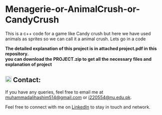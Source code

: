 # Menagerie-or-AnimalCrush-or-CandyCrush
This is a c++ code for a game like Candy crush  but here we have used animals as sprites so we can call it a animal crush. Lets go in a code

**The detailed explanation of this project is in attached project.pdf in this repository.** <br>
**you can download the PROJECT.zip to get all the necessary files and explanation of project**

## <img src="https://img.icons8.com/ios/50/000000/email-open.png" width="20"/> Contact:
If you have any queries, feel free to email me at [muhammadalihashim514@gmail.com](mailto:muhammadalihashim514@gmail.com) or [i220554@nu.edu.pk](mailto:i220554@nu.edu.pk).

Feel free to connect with me on [LinkedIn](https://www.linkedin.com/in/muhammad-ali-hashim-5115882b4) to stay in touch and network.
